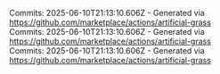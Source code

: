 Commits: 2025-06-10T21:13:10.606Z - Generated via https://github.com/marketplace/actions/artificial-grass
<br>
Commits: 2025-06-10T21:13:10.606Z - Generated via https://github.com/marketplace/actions/artificial-grass
<br>
Commits: 2025-06-10T21:13:10.606Z - Generated via https://github.com/marketplace/actions/artificial-grass
<br>
